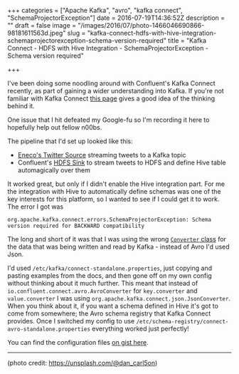 +++
categories = ["Apache Kafka", "avro", "kafka connect", "SchemaProjectorException"]
date = 2016-07-19T14:36:52Z
description = ""
draft = false
image = "/images/2016/07/photo-1466046690866-98181611563d.jpeg"
slug = "kafka-connect-hdfs-with-hive-integration-schemaprojectorexception-schema-version-required"
title = "Kafka Connect - HDFS with Hive Integration - SchemaProjectorException - Schema version required"

+++

I've been doing some noodling around with Confluent's Kafka Connect recently, as part of gaining a wider understanding into Kafka. If you're not familiar with Kafka Connect [this page](http://docs.confluent.io/3.0.0/connect/design.html) gives a good idea of the thinking behind it. 

One issue that I hit defeated my Google-fu so I'm recording it here to hopefully help out fellow n00bs.

The pipeline that I'd set up looked like this: 

* [Eneco's Twitter Source](https://github.com/Eneco/kafka-connect-twitter) streaming tweets to a Kafka topic
* Confluent's [HDFS Sink](https://docs.confluent.io/current/connect/kafka-connect-hdfs/index.html) to stream tweets to HDFS and define Hive table automagically over them

It worked great, but only if I didn't enable the Hive integration part. For me the integration with Hive to automatically define schemas was one of the key interests for this platform, so I wanted to see if I could get it to work. The error I got was

```
org.apache.kafka.connect.errors.SchemaProjectorException: Schema version required for BACKWARD compatibility
```

The long and short of it was that I was using the wrong [`Converter` class](http://docs.confluent.io/2.0.0/connect/userguide.html#common-worker-configs) for the data that was being written and read by Kafka - instead of Avro I'd used Json.

I'd used `/etc/kafka/connect-standalone.properties`, just copying and pasting examples from the docs, and then gone off on my own config without thinking about it much further. This meant that instead of `io.confluent.connect.avro.AvroConverter` for `key.converter` and `value.converter` I was using `org.apache.kafka.connect.json.JsonConverter`. When you think about it, if you want a schema defined in Hive it's got to come from somewhere; the Avro schema registry that Kafka Connect provides. Once I switched my config to use `/etc/schema-registry/connect-avro-standalone.properties` everything worked just perfectly! 

You can find the configuration files [on gist here](https://gist.github.com/rmoff/a2a9fd1cf24a9cf0b3537c7e47360583).

---
(photo credit: https://unsplash.com/@dan_carl5on)
